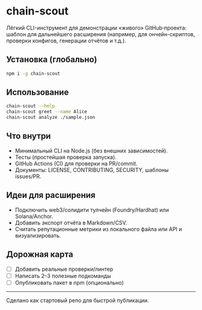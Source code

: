 # chain-scout
Лёгкий CLI-инструмент для демонстрации «живого» GitHub‑проекта: шаблон для дальнейшего расширения
(например, для ончейн-скриптов, проверки конфигов, генерации отчётов и т.д.).

## Установка (глобально)
```bash
npm i -g chain-scout
```

## Использование
```bash
chain-scout --help
chain-scout greet --name Alice
chain-scout analyze ./sample.json
```

## Что внутри
- Минимальный CLI на Node.js (без внешних зависимостей).
- Тесты (простейшая проверка запуска).
- GitHub Actions (CI) для проверки на PR/commit.
- Документы: LICENSE, CONTRIBUTING, SECURITY, шаблоны issues/PR.

## Идеи для расширения
- Подключить web3/солидити тулчейн (Foundry/Hardhat) или Solana/Anchor.
- Добавить экспорт отчёта в Markdown/CSV.
- Считать репутационные метрики из локального файла или API и визуализировать.

## Дорожная карта
- [ ] Добавить реальные проверки/линтер
- [ ] Написать 2–3 полезные подкоманды
- [ ] Опубликовать пакет в npm (опционально)

---
Сделано как стартовый репо для быстрой публикации.
